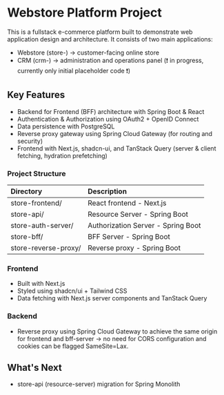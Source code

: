 # Webstore Platform Project

This is a fullstack e-commerce platform built to demonstrate web application design and architecture.
It consists of two main applications:

- Webstore (store-) → customer-facing online store
- CRM (crm-) → administration and operations panel (❗️ in progress, currently only initial placeholder code ❗️)

## Key Features

- Backend for Frontend (BFF) architecture with Spring Boot & React
- Authentication & Authorization using OAuth2 + OpenID Connect
- Data persistence with PostgreSQL
- Reverse proxy gateway using Spring Cloud Gateway (for routing and security)
- Frontend with Next.js, shadcn-ui, and TanStack Query (server & client fetching, hydration prefetching)


### Project Structure


| Directory            | Description                              |
|:---------------------|:-----------------------------------------|
| store-frontend/      | React frontend - Next.js                 |
| store-api/           | Resource Server - Spring Boot            |
| store-auth-server/   | Authorization Server - Spring Boot       |
| store-bff/           | BFF Server - Spring Boot                 |
| store-reverse-proxy/ | Reverse proxy - Spring Boot              |     


### Frontend

- Built with Next.js
- Styled using shadcn/ui + Tailwind CSS
- Data fetching with Next.js server components and TanStack Query


### Backend 

- Reverse proxy using Spring Cloud Gateway to achieve the same origin for frontend and bff-server → no need for CORS configuration and cookies can be flagged SameSite=Lax.


## What's Next

- store-api (resource-server) migration for Spring Monolith

